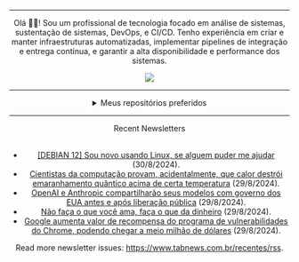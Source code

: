 <div align="center">
<hr>
<p>Olá 👋🏾! Sou um profissional de tecnologia focado em análise de sistemas, sustentação de sistemas, DevOps, e CI/CD. Tenho experiência em criar e manter infraestruturas automatizadas, implementar pipelines de integração e entrega contínua, e garantir a alta disponibilidade e performance dos sistemas.</p>
  <img src="https://media.giphy.com/media/yAGIvCiwPJn5C/giphy.gif">
<hr>
  <details>
  <summary>Meus repositórios preferidos</summary>
  <br />
  Alguns dos meus melhores repositórios:
  <br />
<br />
  <ul><li><a href=https://github.com/KubeNerd/aluratube target="_blank" rel="noopener noreferrer">KubeNerd/aluratube</a> (<b>0</b> ✨ and <b>0</b> 🍴): Aluratube - Desenvolvido durante a imersão React da Alura no final de 2022</li><li><a href=https://github.com/KubeNerd/nlw-ia target="_blank" rel="noopener noreferrer">KubeNerd/nlw-ia</a> (<b>0</b> ✨ and <b>0</b> 🍴): Projeto desenvolvido durante a NLW IA - Usando a API da OPENAI</li><li><a href=https://github.com/KubeNerd/nlw-journey-ia target="_blank" rel="noopener noreferrer">KubeNerd/nlw-journey-ia</a> (<b>0</b> ✨ and <b>0</b> 🍴): NLW IA - Agent de viagens usando python + langchain + GPT</li>
<li>More coming soon :).</li>
</ul>
  </details>
  <hr/>
    <summary>Recent Newsletters</summary>
  <br />
  <ul>
    <li><a href=https://www.tabnews.com.br/DavidBarbieri/debian-12-sou-novo-usando-linux-se-alguem-puder-me-ajudar target="_blank" rel="noopener noreferrer">[DEBIAN 12] Sou novo usando Linux, se alguem puder me ajudar</a> (30/8/2024).</li><li><a href=https://www.tabnews.com.br/NewsletterOficial/cientistas-da-computacao-provam-acidentalmente-que-calor-destroi-emaranhamento-quantico-acima-de-certa-temperatura target="_blank" rel="noopener noreferrer">Cientistas da computação provam, acidentalmente, que calor destrói emaranhamento quântico acima de certa temperatura</a> (29/8/2024).</li><li><a href=https://www.tabnews.com.br/NewsletterOficial/openai-e-anthropic-compartilharao-seus-modelos-com-governo-dos-eua-antes-e-apos-liberacao-publica target="_blank" rel="noopener noreferrer">OpenAI e Anthropic compartilharão seus modelos com governo dos EUA antes e após liberação pública</a> (29/8/2024).</li><li><a href=https://www.tabnews.com.br/GabRi/nao-faca-o-que-voce-ama-faca-o-que-da-dinheiro target="_blank" rel="noopener noreferrer">Não faça o que você ama, faça o que da dinheiro</a> (29/8/2024).</li><li><a href=https://www.tabnews.com.br/NewsletterOficial/google-aumenta-valor-de-recompensa-do-programa-de-vulnerabilidades-do-chrome-podendo-chegar-a-meio-milhao-de-dolares target="_blank" rel="noopener noreferrer">Google aumenta valor de recompensa do programa de vulnerabilidades do Chrome, podendo chegar a meio milhão de dólares</a> (29/8/2024).</li>
  </ul>
<p>Read more newsletter issues: <a href="https://www.tabnews.com.br/recentes/rss">https://www.tabnews.com.br/recentes/rss</a>.</p>
  </details>
